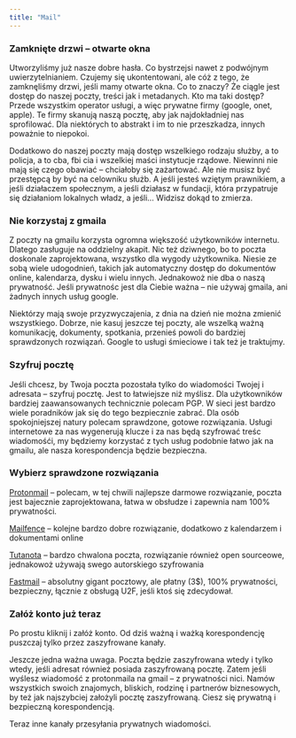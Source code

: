 ```yaml
---
title: "Mail"
---
```


### Zamknięte drzwi – otwarte okna

Utworzyliśmy już nasze dobre hasła. Co bystrzejsi nawet z podwójnym uwierzytelnianiem. Czujemy się ukontentowani, ale cóż z tego, że zamknęliśmy drzwi, jeśli mamy otwarte okna. Co to znaczy? Że ciągle jest dostęp do naszej poczty, treści jak i metadanych. Kto ma taki dostęp? Przede wszystkim operator usługi, a więc prywatne firmy (google, onet, apple). Te firmy skanują naszą pocztę, aby jak najdokładniej nas sprofilować. Dla niektórych to abstrakt i im to nie przeszkadza, innych poważnie to niepokoi.

Dodatkowo do naszej poczty mają dostęp wszelkiego rodzaju służby, a to policja, a to cba, fbi cia i wszelkiej maści instytucje rządowe. Niewinni nie mają się czego obawiać – chciałoby się zażartować. Ale nie musisz być przestępcą by być na celowniku służb. A jeśli jesteś wziętym prawnikiem, a jeśli działaczem społecznym, a jeśli działasz w fundacji, która przypatruje się działaniom lokalnych władz, a jeśli… Widzisz dokąd to zmierza.
### Nie korzystaj z gmaila

Z poczty na gmailu korzysta ogromna większość użytkowników internetu. Dlatego zasługuje na oddzielny akapit. Nic też dziwnego, bo to poczta doskonale zaprojektowana, wszystko dla wygody użytkownika. Niesie ze sobą wiele udogodnień, takich jak automatyczny dostęp do dokumentów online, kalendarza, dysku i wielu innych. Jednakowoż nie dba o naszą prywatność. Jeśli prywatnośc jest dla Ciebie ważna – nie używaj gmaila, ani żadnych innych usług google.

Niektórzy mają swoje przyzwyczajenia, z dnia na dzień nie można zmienić wszystkiego. Dobrze, nie kasuj jeszcze tej poczty, ale wszelką ważną komunikację, dokumenty, spotkania, przenieś powoli do bardziej sprawdzonych rozwiązań. Google to usługi śmieciowe i tak też je traktujmy.
### Szyfruj pocztę

Jeśli chcesz, by Twoja poczta pozostała tylko do wiadomości Twojej i adresata – szyfruj pocztę. Jest to łatwiejsze niż myślisz. Dla użytkowników bardziej zaawansowanych technicznie polecam PGP. W sieci jest bardzo wiele poradników jak się do tego bezpiecznie zabrać. Dla osób spokojniejszej natury polecam sprawdzone, gotowe rozwiązania. Usługi internetowe za nas wygenerują klucze i za nas będą szyfrować treśc wiadomośći, my będziemy korzystać z tych usług podobnie łatwo jak na gmailu, ale nasza korespondencja będzie bezpieczna.
### Wybierz sprawdzone rozwiązania

[Protonmail](https://protonmail.com "protonmail.com") – polecam, w tej chwili najlepsze darmowe rozwiązanie, poczta jest bajecznie zaprojektowana, łatwa w obsłudze i zapewnia nam 100% prywatności.

[Mailfence](https://mailfence.com "mailfence.com") – kolejne bardzo dobre rozwiązanie, dodatkowo z kalendarzem i dokumentami online

[Tutanota](https://tutanota.com/pl/ "tutanota.com/") – bardzo chwalona poczta, rozwiązanie również open sourceowe, jednakowoż używają swego autorskiego szyfrowania

[Fastmail](https://www.fastmail.com "fastmail.com") – absolutny gigant pocztowy, ale płatny (3$), 100% prywatności, bezpieczny, łącznie z obsługą U2F, jeśli ktoś się zdecydował.
### Załóż konto już teraz

Po prostu kliknij i załóż konto. Od dziś ważną i ważką korespondencję puszczaj tylko przez zaszyfrowane kanały.

Jeszcze jedna ważna uwaga. Poczta będzie zaszyfrowana wtedy i tylko wtedy, jeśli adresat również posiada zaszyfrowaną pocztę. Zatem jeśli wyślesz wiadomość z protonmaila na gmail – z prywatności nici. Namów wszystkich swoich znajomych, bliskich, rodzinę i partnerów biznesowych, by też jak najszybciej założyli pocztę zaszyfrowaną. Ciesz się prywatną i bezpieczną korespondencją.

Teraz inne kanały przesyłania prywatnych wiadomości.
